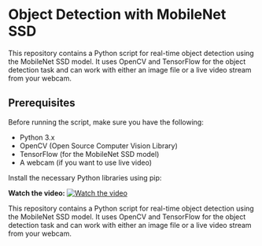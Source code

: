 # Object Detection with MobileNet SSD

This repository contains a Python script for real-time object detection using the MobileNet SSD model. It uses OpenCV and TensorFlow for the object detection task and can work with either an image file or a live video stream from your webcam.

## Prerequisites

Before running the script, make sure you have the following:

- Python 3.x
- OpenCV (Open Source Computer Vision Library)
- TensorFlow (for the MobileNet SSD model)
- A webcam (if you want to use live video)

Install the necessary Python libraries using pip:

**Watch the video:** [![Watch the video](https://drive.google.com/file/d/1PpiGkcGFg_83b6j7RxLRSEkkQBgg7rE5/view)](https://drive.google.com/file/d/1v_rKbytlOVruOvBeQBUI48AWtK6S3av7/view?usp=sharing)

This repository contains a Python script for real-time object detection using the MobileNet SSD model. It uses OpenCV and TensorFlow for the object detection task and can work with either an image file or a live video stream from your webcam.
